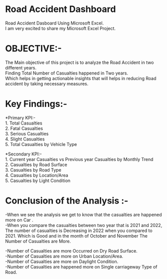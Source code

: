 # Road Accident Dashboard
Road Accident Dasboard Using Microsoft Excel.     
I am very excited to share my Microsoft Excel Project.     
# OBJECTIVE:-
The Main objective of this project is to analyze the Road Accident in two different years.     
Finding Total Number of Casualties happened in Two years.      
Which helps in getting actionable insights that will helps in reducing Road accident by taking necessary measures.      
# Key Findings:-
           
*Primary KPI:-          
     1. Total Casualties      
     2. Fatal Casualties     
     3. Serious Casualties     
     4. Slight Casualties     
     5. Total Casualties by Vehicle Type  
          
*Secondary KPI:-              
     1. Current year Casualties vs Previous year Casualties by Monthly Trend     
     2. Casualties by Road Surface      
     3. Casualties by Road Type      
     4. Casualties by Location/Area       
     5. Casualties by Light Condition       
# Conclusion of the Analysis :-
-When we see the analysis we get to know that the casualties are happened more on Car .          
-When you compare the casualties between two year that is 2021 and 2022, The number of casualties is Decreasing in 2022 when you  compared to 2021. Which is Good and in the month of October and November The Number of Casualties are More.        
                                                     
-Number of Casualties are more Occurred on Dry Road Surface.      
-Number of Casualties are more on Urban Location/Area.        
-Number of Casualties are more on Daylight Condition.          
-Number of Casualties are happened more on Single carriageway  Type of  Road.        
